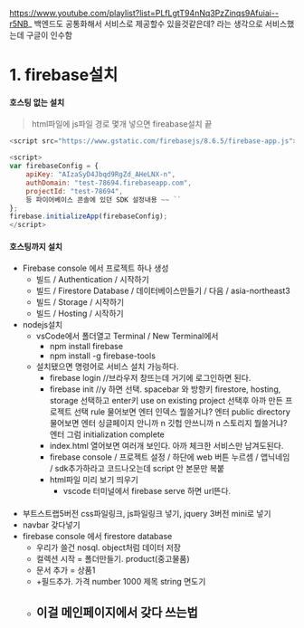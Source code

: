 https://www.youtube.com/playlist?list=PLfLgtT94nNq3PzZinqs9Afuiai--r5NB_
백엔드도 공통화해서 서비스로 제공할수 있을것같은데? 라는 생각으로 서비스했는데 구글이 인수함
# 1. firebase설치
#### 호스팅 없는 설치
> html파일에 js파일 경로 몇개 넣으면 fireabase설치 끝
```javascript
<script src="https://www.gstatic.com/firebasejs/8.6.5/firebase-app.js"></script> <script src="https://www.gstatic.com/firebasejs/8.6.5/firebase-auth.js"></script> <script src="https://www.gstatic.com/firebasejs/8.6.5/firebase-firestore.js"></script> <script src="https://www.gstatic.com/firebasejs/8.6.5/firebase-storage.js"></script> 

<script> 
var firebaseConfig = {  
	apiKey: "AIzaSyD4Jbqd9RgZd_AHeLNX-n",   
	authDomain: "test-78694.firebaseapp.com",   
	projectId: "test-78694",  
	등 파이어베이스 콘솔에 있던 SDK 설정내용 ~~ ``
};
firebase.initializeApp(firebaseConfig); 
</script>
```
#### 호스팅까지 설치
- Firebase console 에서 프로젝트 하나 생성
	- 빌드 / Authentication / 시작하기
	- 빌드 / Firestore Database / 데이터베이스만들기 / 다음 / asia-northeast3
	- 빌드 / Storage / 시작하기
	- 빌드 / Hosting / 시작하기
- nodejs설치
	- vsCode에서 폴더열고 Terminal / New Terminal에서
		- npm install firebase
		- npm install -g firebase-tools
	- 설치됐으면 명령어로 서비스 설치 가능하다.
		- firebase login  //브라우저 창뜨는데 거기에 로그인하면 된다.
		- firebase init    //y   하면 선택.  spacebar 와 방향키
		  firestore, hosting, storage 선택하고 enter키
		  use on existing project 선택후 아까 만든 프로젝트 선택
		  rule 물어보면 엔터
		  인덱스 뭘쓸거냐? 엔터
		  public directory 물어보면 엔터
		  싱글페이지 안니까 n
		  깃헙 안쓰니까 n
		  스토리지 뭘쓸거냐? 엔터
		  그럼 initialization complete
	  - index.html 열어보면 여러개 보인다. 아까 체크한 서비스만 남겨도된다.
	  - firebase console / 프로젝트 설정 / 하단에 web 버튼 누르셈 / 앱닉네임 / sdk추가하라고 코드나오는데 script 안 본문만 복붙
	  - html파일 미리 보기 띄우기
		  - vscode 터미널에서 firebase serve
		    하면 url뜬다. 

#### 
- 부트스트랩5버전 css파일링크, js파일링크 넣기, jquery 3버전 mini로 넣기
- navbar 갖다넣기
- firebase console 에서 firestore database
	- 우리가 쓸건 nosql. object처럼 데이터 저장
	- 컬렉션 시작 = 폴더만들기. product(중고물품)
	- 문서 추가 = 상품1
	- +필드추가.   가격 number 1000
	                       제목 string 면도기
	- 이걸 메인페이지에서 갖다 쓰는법
		- 